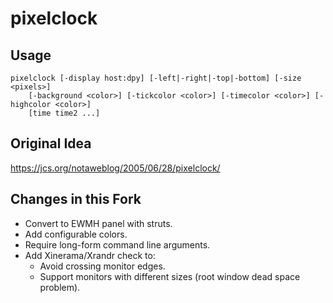 # pixelclock

## Usage

	pixelclock [-display host:dpy] [-left|-right|-top|-bottom] [-size <pixels>]
		[-background <color>] [-tickcolor <color>] [-timecolor <color>] [-highcolor <color>]
		[time time2 ...]

## Original Idea

https://jcs.org/notaweblog/2005/06/28/pixelclock/

## Changes in this Fork

* Convert to EWMH panel with struts.
* Add configurable colors.
* Require long-form command line arguments.
* Add Xinerama/Xrandr check to:
	* Avoid crossing monitor edges.
	* Support monitors with different sizes (root window dead space problem).
